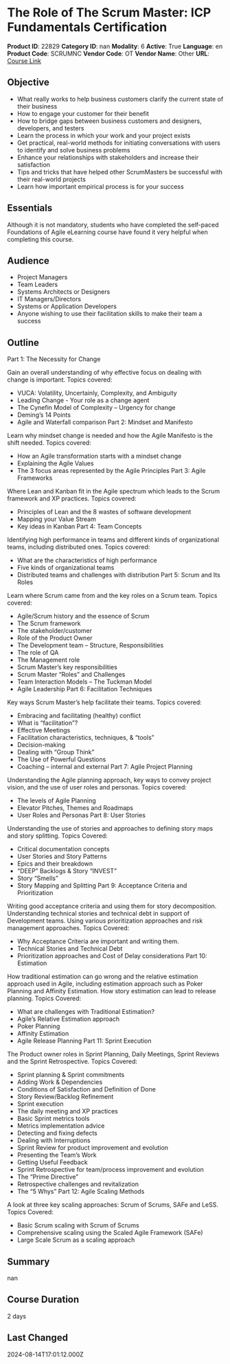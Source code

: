 # The Role of The Scrum Master: ICP Fundamentals Certification

**Product ID**: 22829
**Category ID**: nan
**Modality**: 6
**Active**: True
**Language**: en
**Product Code**: SCRUMNC
**Vendor Code**: OT
**Vendor Name**: Other
**URL**: [Course Link](https://www.fastlaneus.com/course/ot-scrumnc)

## Objective
- What really works to help business customers clarify the current state of their business
- How to engage your customer for their benefit
- How to bridge gaps between business customers and designers, developers, and testers
- Learn the process in which your work and your project exists
- Get practical, real-world methods for initiating conversations with users to identify and solve business problems
- Enhance your relationships with stakeholders and increase their satisfaction
- Tips and tricks that have helped other ScrumMasters be successful with their real-world projects
- Learn how important empirical process is for your success

## Essentials
Although it is not mandatory, students who have completed the self-paced Foundations of Agile eLearning course have found it very helpful when completing this course.

## Audience
- Project Managers
- Team Leaders
- Systems Architects or Designers
- IT Managers/Directors
- Systems or Application Developers
- Anyone wishing to use their facilitation skills to make their team a success

## Outline
Part 1: The Necessity for Change

Gain an overall understanding of why effective focus on dealing with change is important. Topics covered:



- VUCA: Volatility, Uncertainly, Complexity, and Ambiguity
- Leading Change - Your role as a change agent
- The Cynefin Model of Complexity – Urgency for change
- Deming’s 14 Points
- Agile and Waterfall comparison
Part 2: Mindset and Manifesto

Learn why mindset change is needed and how the Agile Manifesto is the shift needed. Topics covered:



- How an Agile transformation starts with a mindset change
- Explaining the Agile Values
- The 3 focus areas represented by the Agile Principles
Part 3: Agile Frameworks

Where Lean and Kanban fit in the Agile spectrum which leads to the Scrum framework and XP practices. Topics covered:



- Principles of Lean and the 8 wastes of software development
- Mapping your Value Stream
- Key ideas in Kanban
Part 4: Team Concepts

Identifying high performance in teams and different kinds of organizational teams, including distributed ones. Topics covered:



- What are the characteristics of high performance
- Five kinds of organizational teams
- Distributed teams and challenges with distribution
Part 5: Scrum and Its Roles

Learn where Scrum came from and the key roles on a Scrum team. Topics covered:



- Agile/Scrum history and the essence of Scrum
- The Scrum framework
- The stakeholder/customer
- Role of the Product Owner
- The Development team – Structure, Responsibilities
- The role of QA
- The Management role
- Scrum Master’s key responsibilities
- Scrum Master “Roles” and Challenges
- Team Interaction Models – The Tuckman Model
- Agile Leadership
Part 6: Facilitation Techniques

Key ways Scrum Master’s help facilitate their teams. Topics covered:



- Embracing and facilitating (healthy) conflict
- What is “facilitation”?
- Effective Meetings
- Facilitation characteristics, techniques, & “tools”
- Decision-making
- Dealing with “Group Think”
- The Use of Powerful Questions
- Coaching – internal and external
Part 7: Agile Project Planning

Understanding the Agile planning approach, key ways to convey project vision, and the use of user roles and personas. Topics covered:



- The levels of Agile Planning
- Elevator Pitches, Themes and Roadmaps
- User Roles and Personas
Part 8: User Stories

Understanding the use of stories and approaches to defining story maps and story splitting. Topics Covered:



- Critical documentation concepts
- User Stories and Story Patterns
- Epics and their breakdown
- “DEEP” Backlogs & Story “INVEST”
- Story “Smells”
- Story Mapping and Splitting
Part 9: Acceptance Criteria and Prioritization

Writing good acceptance criteria and using them for story decomposition. Understanding technical stories and technical debt in support of Development teams. Using various prioritization approaches and risk management approaches. Topics Covered:



- Why Acceptance Criteria are important and writing them.
- Technical Stories and Technical Debt
- Prioritization approaches and Cost of Delay considerations
Part 10: Estimation

How traditional estimation can go wrong and the relative estimation approach used in Agile, including estimation approach such as Poker Planning and Affinity Estimation. How story estimation can lead to release planning. Topics Covered:



- What are challenges with Traditional Estimation?
- Agile’s Relative Estimation approach
- Poker Planning
- Affinity Estimation
- Agile Release Planning
Part 11: Sprint Execution

The Product owner roles in Sprint Planning, Daily Meetings, Sprint Reviews and the Sprint Retrospective. Topics Covered:



- Sprint planning & Sprint commitments
- Adding Work & Dependencies
- Conditions of Satisfaction and Definition of Done
- Story Review/Backlog Refinement
- Sprint execution
- The daily meeting and XP practices
- Basic Sprint metrics tools
- Metrics implementation advice
- Detecting and fixing defects
- Dealing with Interruptions
- Sprint Review for product improvement and evolution
- Presenting the Team’s Work
- Getting Useful Feedback
- Sprint Retrospective for team/process improvement and evolution
- The “Prime Directive”
- Retrospective challenges and revitalization
- The “5 Whys”
Part 12: Agile Scaling Methods

A look at three key scaling approaches: Scrum of Scrums, SAFe and LeSS. Topics Covered:



- Basic Scrum scaling with Scrum of Scrums
- Comprehensive scaling using the Scaled Agile Framework (SAFe)
- Large Scale Scrum as a scaling approach

## Summary
nan

## Course Duration
2 days

## Last Changed
2024-08-14T17:01:12.000Z
